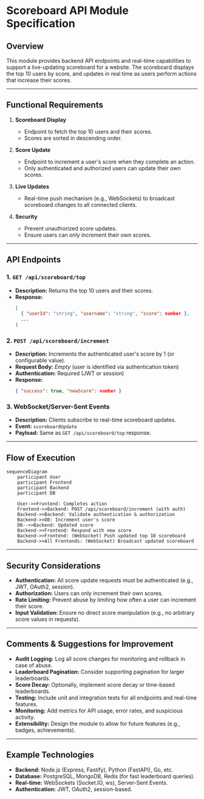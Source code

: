 # Scoreboard API Module Specification

## Overview

This module provides backend API endpoints and real-time capabilities to support a live-updating scoreboard for a website. The scoreboard displays the top 10 users by score, and updates in real time as users perform actions that increase their scores.

---

## Functional Requirements

1. **Scoreboard Display**

   - Endpoint to fetch the top 10 users and their scores.
   - Scores are sorted in descending order.

2. **Score Update**

   - Endpoint to increment a user's score when they complete an action.
   - Only authenticated and authorized users can update their own scores.

3. **Live Updates**

   - Real-time push mechanism (e.g., WebSockets) to broadcast scoreboard changes to all connected clients.

4. **Security**
   - Prevent unauthorized score updates.
   - Ensure users can only increment their own scores.

---

## API Endpoints

### 1. `GET /api/scoreboard/top`

- **Description:** Returns the top 10 users and their scores.
- **Response:**
  ```json
  [
    { "userId": "string", "username": "string", "score": number },
    ...
  ]
  ```

### 2. `POST /api/scoreboard/increment`

- **Description:** Increments the authenticated user's score by 1 (or configurable value).
- **Request Body:** _Empty_ (user is identified via authentication token)
- **Authentication:** Required (JWT or session)
- **Response:**
  ```json
  { "success": true, "newScore": number }
  ```

### 3. **WebSocket/Server-Sent Events**

- **Description:** Clients subscribe to real-time scoreboard updates.
- **Event:** `scoreboardUpdate`
- **Payload:** Same as `GET /api/scoreboard/top` response.

---

## Flow of Execution

```mermaid
sequenceDiagram
    participant User
    participant Frontend
    participant Backend
    participant DB

    User->>Frontend: Completes action
    Frontend->>Backend: POST /api/scoreboard/increment (with auth)
    Backend->>Backend: Validate authentication & authorization
    Backend->>DB: Increment user's score
    DB-->>Backend: Updated score
    Backend->>Frontend: Respond with new score
    Backend->>Frontend: (WebSocket) Push updated top 10 scoreboard
    Backend->>All Frontends: (WebSocket) Broadcast updated scoreboard
```

---

## Security Considerations

- **Authentication:** All score update requests must be authenticated (e.g., JWT, OAuth2, session).
- **Authorization:** Users can only increment their own scores.
- **Rate Limiting:** Prevent abuse by limiting how often a user can increment their score.
- **Input Validation:** Ensure no direct score manipulation (e.g., no arbitrary score values in requests).

---

## Comments & Suggestions for Improvement

- **Audit Logging:** Log all score changes for monitoring and rollback in case of abuse.
- **Leaderboard Pagination:** Consider supporting pagination for larger leaderboards.
- **Score Decay:** Optionally, implement score decay or time-based leaderboards.
- **Testing:** Include unit and integration tests for all endpoints and real-time features.
- **Monitoring:** Add metrics for API usage, error rates, and suspicious activity.
- **Extensibility:** Design the module to allow for future features (e.g., badges, achievements).

---

## Example Technologies

- **Backend:** Node.js (Express, Fastify), Python (FastAPI), Go, etc.
- **Database:** PostgreSQL, MongoDB, Redis (for fast leaderboard queries).
- **Real-time:** WebSockets (Socket.IO, ws), Server-Sent Events.
- **Authentication:** JWT, OAuth2, session-based.
